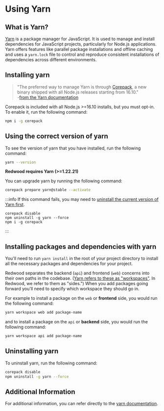 # Using Yarn

## What is Yarn?

[Yarn](https://yarnpkg.com/) is a package manager for JavaScript. It is used to manage and install dependencies for JavaScript projects, particularly for Node.js applications. Yarn offers features like parallel package installations and offline caching and uses a `yarn.lock` file to control and reproduce consistent installations of dependencies across different environments.

## Installing yarn

> "The preferred way to manage Yarn is through [Corepack](https://nodejs.org/dist/latest/docs/api/corepack.html), a new binary shipped with all Node.js releases starting from 16.10." <br />-[from the Yarn documentation](https://yarnpkg.com/getting-started/install)

Corepack is included with all Node.js >=16.10 installs, but you must opt-in. To enable it, run the following command:

```bash
npm i -g corepack
```

## Using the correct version of yarn

To see the version of yarn that you have installed, run the following command:

```bash
yarn --version
```

**Redwood requires Yarn (>=1.22.21)**

You can upgrade yarn by running the following command:

```bash
corepack prepare yarn@stable --activate
```

:::info
If this command fails, you may need to [uninstall the current version of Yarn first](#uninstalling-yarn).

```terminal
corepack disable
npm uninstall -g yarn --force
npm i -g corepack
```

:::

## Installing packages and dependencies with yarn

You'll need to run `yarn install` in the root of your project directory to install all the necessary packages and dependencies for your project.

Redwood separates the backend (`api`) and frontend (`web`) concerns into their own paths in the codebase. ([Yarn refers to these as "workspaces"](https://yarnpkg.com/features/workspaces). In Redwood, we refer to them as "sides.") When you add packages going forward you'll need to specify which workspace they should go in.

For example to install a package on the `web` or **frontend** side, you would run the following command:

```bash
yarn workspace web add package-name
```

and to install a package on the `api` or **backend** side, you would run the following command:

```bash
yarn workspace api add package-name
```

## Uninstalling yarn

To uninstall yarn, run the following command:

```bash
corepack disable
npm uninstall -g yarn --force
```

## Additional Information

For additional information, you can refer directly to the [yarn documentation](https://yarnpkg.com/).
